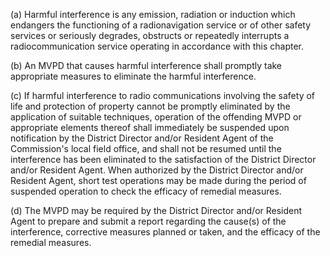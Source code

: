 (a) Harmful interference is any emission, radiation or induction which endangers the functioning of a radionavigation service or of other safety services or seriously degrades, obstructs or repeatedly interrupts a radiocommunication service operating in accordance with this chapter.

(b) An MVPD that causes harmful interference shall promptly take appropriate measures to eliminate the harmful interference.

(c) If harmful interference to radio communications involving the safety of life and protection of property cannot be promptly eliminated by the application of suitable techniques, operation of the offending MVPD or appropriate elements thereof shall immediately be suspended upon notification by the District Director and/or Resident Agent of the Commission's local field office, and shall not be resumed until the interference has been eliminated to the satisfaction of the District Director and/or Resident Agent. When authorized by the District Director and/or Resident Agent, short test operations may be made during the period of suspended operation to check the efficacy of remedial measures.

(d) The MVPD may be required by the District Director and/or Resident Agent to prepare and submit a report regarding the cause(s) of the interference, corrective measures planned or taken, and the efficacy of the remedial measures.

